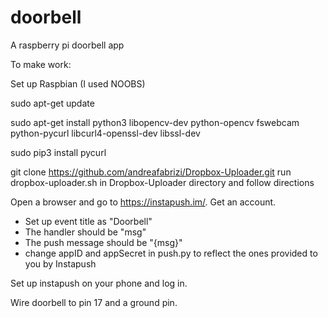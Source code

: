 # doorbell
A raspberry pi doorbell app

To make work:

Set up Raspbian (I used NOOBS)

sudo apt-get update

sudo apt-get install python3 libopencv-dev python-opencv fswebcam python-pycurl libcurl4-openssl-dev libssl-dev

sudo pip3 install pycurl

git clone https://github.com/andreafabrizi/Dropbox-Uploader.git
run dropbox-uploader.sh in Dropbox-Uploader directory and follow directions

Open a browser and go to https://instapush.im/.  Get an account.
- Set up event title as "Doorbell"
- The handler should be "msg"
- The push message should be "{msg}"
- change appID and appSecret in push.py to reflect the ones provided to you by
     Instapush

Set up instapush on your phone and log in.

Wire doorbell to pin 17 and a ground pin.
